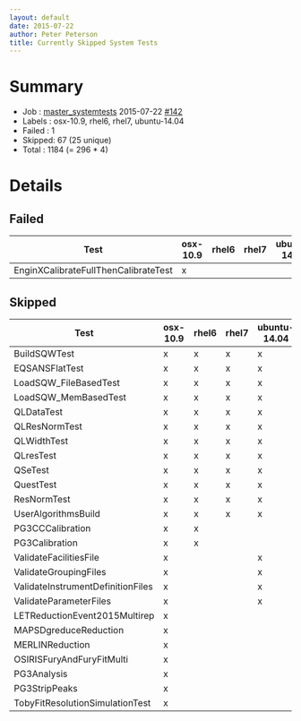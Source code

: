 ```yaml
---
layout: default
date: 2015-07-22
author: Peter Peterson
title: Currently Skipped System Tests
---
```

Summary
=======

* Job    : [master_systemtests](http://builds.mantidproject.org/job/master_systemtests/) 2015-07-22 [#142](http://builds.mantidproject.org/job/master_systemtests/142/)
* Labels : osx-10.9, rhel6, rhel7, ubuntu-14.04
* Failed : 1
* Skipped: 67 (25 unique)
* Total  : 1184 (= 296 * 4)

Details
=======

Failed
------

| Test                                  | osx-10.9 | rhel6 | rhel7 | ubuntu-14.04 |
|---------------------------------------|----------|-------|-------|--------------|
| EnginXCalibrateFullThenCalibrateTest  |     x    |       |       |              |

Skipped
-------

| Test                               | osx-10.9 | rhel6 | rhel7 | ubuntu-14.04 |
|------------------------------------|----------|-------|-------|--------------|
| BuildSQWTest                       |     x    |   x   |   x   |       x      |
| EQSANSFlatTest                     |     x    |   x   |   x   |       x      |
| LoadSQW_FileBasedTest              |     x    |   x   |   x   |       x      |
| LoadSQW_MemBasedTest               |     x    |   x   |   x   |       x      |
| QLDataTest                         |     x    |   x   |   x   |       x      |
| QLResNormTest                      |     x    |   x   |   x   |       x      |
| QLWidthTest                        |     x    |   x   |   x   |       x      |
| QLresTest                          |     x    |   x   |   x   |       x      |
| QSeTest                            |     x    |   x   |   x   |       x      |
| QuestTest                          |     x    |   x   |   x   |       x      |
| ResNormTest                        |     x    |   x   |   x   |       x      |
| UserAlgorithmsBuild                |     x    |   x   |   x   |       x      |
| PG3CCCalibration                   |     x    |   x   |       |              |
| PG3Calibration                     |     x    |   x   |       |              |
| ValidateFacilitiesFile             |     x    |       |       |       x      |
| ValidateGroupingFiles              |     x    |       |       |       x      |
| ValidateInstrumentDefinitionFiles  |     x    |       |       |       x      |
| ValidateParameterFiles             |     x    |       |       |       x      |
| LETReductionEvent2015Multirep      |     x    |       |       |              |
| MAPSDgreduceReduction              |     x    |       |       |              |
| MERLINReduction                    |     x    |       |       |              |
| OSIRISFuryAndFuryFitMulti          |     x    |       |       |              |
| PG3Analysis                        |     x    |       |       |              |
| PG3StripPeaks                      |     x    |       |       |              |
| TobyFitResolutionSimulationTest    |     x    |       |       |              |
